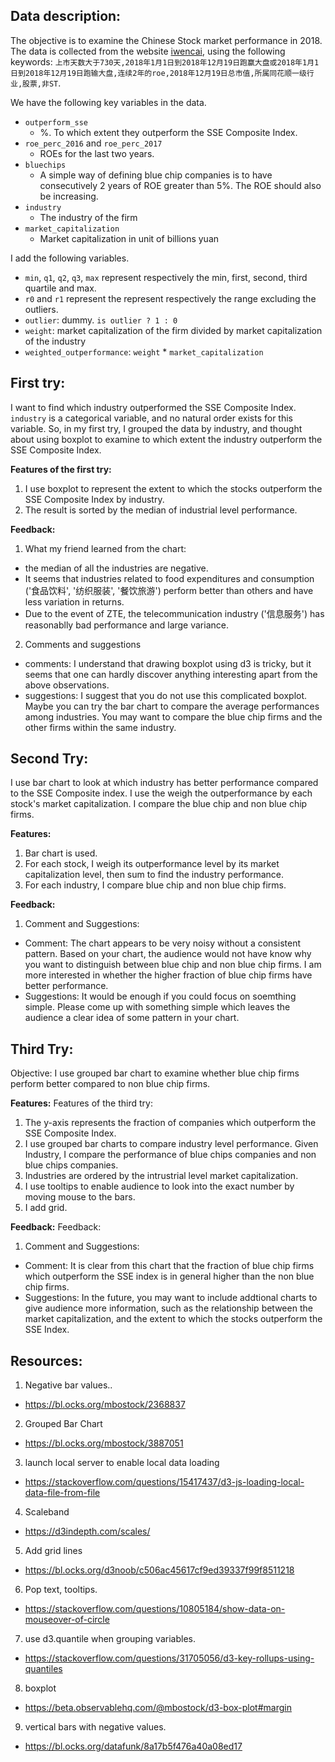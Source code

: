 ## Data description:

The objective is to examine the Chinese Stock market performance in 2018. The data is collected from the website [iwencai](http://www.iwencai.com), using the following keywords: `上市天数大于730天,2018年1月1日到2018年12月19日跑赢大盘或2018年1月1日到2018年12月19日跑输大盘,连续2年的roe,2018年12月19日总市值,所属同花顺一级行业,股票,非ST`.

We have the following key variables in the data.
- `outperform_sse` 
  - %. To which extent they outperform the SSE Composite Index.
- `roe_perc_2016` and `roe_perc_2017`
  -  ROEs for the last two years.
- `bluechips`
  - A simple way of defining blue chip companies is to have consecutively 2 years of ROE greater than 5%. The ROE should also be increasing.
- `industry`
  - The industry of the firm
- `market_capitalization`
  - Market capitalization in unit of billions yuan


I add the following variables.
 - `min`, `q1`, `q2`, `q3`, `max` represent respectively the min, first, second, third quartile and max.
 - `r0` and `r1` represent the represent respectively the range excluding the outliers.
 - `outlier`: dummy. `is outlier ? 1 : 0`
 - `weight`: market capitalization of the firm divided by market capitalization of the industry
 - `weighted_outperformance`: `weight` * `market_capitalization`

## First try:

I want to find which industry outperformed the SSE Composite Index. `industry` is a categorical variable, and no natural order exists for this variable. So, in my first try, I grouped the data by industry, and thought about using boxplot to examine to which extent the industry outperform the SSE Composite Index.

**Features of the first try:**

1. I use boxplot to represent the extent to which the stocks outperform the SSE Composite Index by industry.
2. The result is sorted by the median of industrial level performance.

**Feedback:**

1. What my friend learned from the chart: 
  - the median of all the industries are negative.
  - It seems that industries related to food expenditures and consumption ('食品饮料', '纺织服装', '餐饮旅游') perform better than others and have less variation in returns. 
  - Due to the event of ZTE, the telecommunication industry ('信息服务') has reasonablly bad performance and large variance.
2. Comments and suggestions
  - comments: I understand that drawing boxplot using d3 is tricky, but it seems that one can hardly discover  anything interesting apart from the above observations.
  - suggestions: I suggest that you do not use this complicated boxplot. Maybe you can try the bar chart to compare the average performances among industries. You may want to compare the blue chip firms and the other firms within the same industry.

## Second Try:

I use bar chart to look at which industry has better performance compared to the SSE Composite index. I use the weigh the outperformance by each stock's market capitalization. I compare the blue chip and non blue chip firms.

**Features:**

1. Bar chart is used.
2. For each stock, I weigh its outperformance level by its market capitalization level, then sum to find the industry performance.
3. For each industry, I compare blue chip and non blue chip firms.

**Feedback:**

1. Comment and Suggestions:
  - Comment: The chart appears to be very noisy without a consistent pattern. Based on your chart, the audience would not have know why you want to distinguish between blue chip and non blue chip firms. I am more interested in whether the higher fraction of blue chip firms have better performance.
  - Suggestions: It would be enough if you could focus on soemthing simple. Please come up with something simple which leaves the audience a clear idea of some pattern in your chart.

## Third Try:

Objective: I use grouped bar chart to examine whether blue chip firms perform better compared to non blue chip firms. 

**Features:**
Features of the third try:
1. The y-axis represents the fraction of companies which outperform the SSE Composite Index.
2. I use grouped bar charts to compare industry level performance. Given Industry, I compare the performance of blue chips companies and non blue chips companies. 
3. Industries are ordered by the intrustrial level market capitalization.
4. I use tooltips to enable audience to look into the exact number by moving mouse to the bars.
5. I add grid.

**Feedback:**
Feedback:
1. Comment and Suggestions:
  - Comment: It is clear from this chart that the fraction of blue chip firms which outperform the SSE index is in general higher than the non blue chip firms.
  - Suggestions: In the future, you may want to include addtional charts to give audience more information, such as the relationship between the market capitalization, and the extent to which the stocks outperform the SSE Index.



## Resources:
1. Negative bar values..
  - https://bl.ocks.org/mbostock/2368837
2. Grouped Bar Chart
  - https://bl.ocks.org/mbostock/3887051
3. launch local server to enable local data loading
  - https://stackoverflow.com/questions/15417437/d3-js-loading-local-data-file-from-file
4. Scaleband
  - https://d3indepth.com/scales/
5. Add grid lines
  - https://bl.ocks.org/d3noob/c506ac45617cf9ed39337f99f8511218
6. Pop text, tooltips.
  - https://stackoverflow.com/questions/10805184/show-data-on-mouseover-of-circle
7. use d3.quantile when grouping variables.
  - https://stackoverflow.com/questions/31705056/d3-key-rollups-using-quantiles
8. boxplot
  - https://beta.observablehq.com/@mbostock/d3-box-plot#margin
9. vertical bars with negative values.
  - https://bl.ocks.org/datafunk/8a17b5f476a40a08ed17



